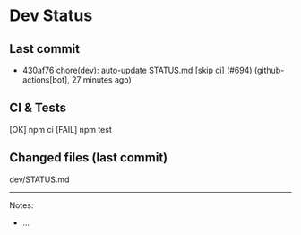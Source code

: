 # Dev Status

## Last commit
- 430af76 chore(dev): auto-update STATUS.md [skip ci] (#694) (github-actions[bot], 27 minutes ago)
## CI & Tests
[OK] npm ci
[FAIL] npm test

## Changed files (last commit)
dev/STATUS.md

---
Notes:
- ...
